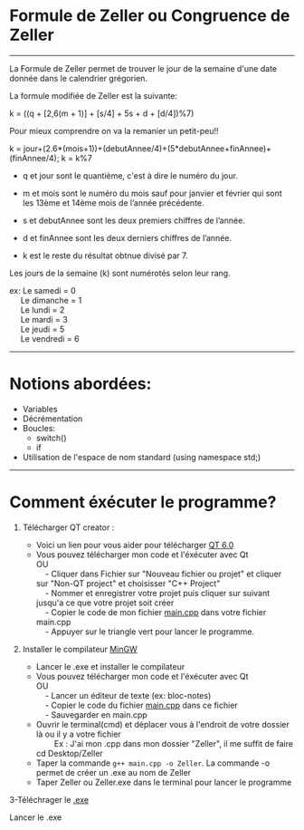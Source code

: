 # Formule de Zeller ou Congruence de Zeller

--------------------------

La Formule de Zeller permet de trouver le jour de la semaine d'une date donnée dans le calendrier grégorien.

La formule modifiée de Zeller est la suivante:

k = ((q + [2,6(m + 1)] + [s/4] + 5s + d + [d/4])%7)

Pour mieux comprendre on va la remanier un petit-peu!!

k = jour+(2.6*(mois+1))+(debutAnnee/4)+(5*debutAnnee+finAnnee)+(finAnnee/4);
k = k%7

- q et jour sont le quantième, c'est à dire le numéro du jour.

- m et mois sont le numéro du mois sauf pour janvier et février qui sont les 13ème et 14ème mois de l’année précédente.

- s et debutAnnee sont les deux premiers chiffres de l’année.

- d et finAnnee sont les deux derniers chiffres de l’année.

- k est le reste du résultat obtnue divisé par 7.

Les jours de la semaine (k) sont numérotés selon leur rang.

ex: Le samedi = 0<br>
    &nbsp;&nbsp;&nbsp;&nbsp;&nbsp;Le dimanche = 1<br>
    &nbsp;&nbsp;&nbsp;&nbsp;&nbsp;Le lundi = 2<br>
    &nbsp;&nbsp;&nbsp;&nbsp;&nbsp;Le mardi = 3<br>
    &nbsp;&nbsp;&nbsp;&nbsp;&nbsp;Le jeudi = 5<br>
    &nbsp;&nbsp;&nbsp;&nbsp;&nbsp;Le vendredi = 6

--------------------------------

# Notions abordées:

- Variables
- Décrémentation
- Boucles:
    - switch()
    - if<br>   
- Utilisation de l'espace de nom standard (using namespace std;)

-------------------------------------------
# Comment éxécuter le programme?
1. Télécharger QT creator :

    - Voici un lien pour vous aider pour télécharger [QT 6.0](https://guillaumebelz.github.io/qt6/installation/)<br>
    - Vous pouvez télécharger mon code et l'éxécuter avec Qt<br>
OU<br>
&nbsp;&nbsp;&nbsp; - Cliquer dans Fichier sur "Nouveau fichier ou projet" et cliquer sur "Non-QT project" et choisisser "C++ Project"<br>
&nbsp;&nbsp;&nbsp; - Nommer et enregistrer votre projet puis cliquer sur suivant jusqu'a ce que votre projet soit créer<br>
&nbsp;&nbsp;&nbsp; - Copier le code de mon fichier [main.cpp](https://github.com/Kuai-sama/Formule-de-Zeller/blob/main/main.cpp) dans votre fichier main.cpp<br>
&nbsp;&nbsp;&nbsp; - Appuyer sur le triangle vert pour lancer le programme.
      
2. Installer le compilateur [MinGW](https://sourceforge.net/projects/mingw/files/latest/download)
 
    - Lancer le .exe et installer le compilateur
    - Vous pouvez télécharger mon code et l'éxécuter avec Qt<bR>
OU<br>
&nbsp;&nbsp;&nbsp; - Lancer un éditeur de texte (ex: bloc-notes)<br>
&nbsp;&nbsp;&nbsp; - Copier le code du fichier [main.cpp](https://github.com/Kuai-sama/Formule-de-Zeller/blob/main/main.cpp) dans ce fichier<br>
&nbsp;&nbsp;&nbsp; - Sauvegarder en main.cpp<br>
    - Ouvrir le terminal(cmd) et déplacer vous à l'endroit de votre dossier là ou il y a votre fichier<br>
    &nbsp;&nbsp;&nbsp;&nbsp;&nbsp;&nbsp;&nbsp;&nbsp;Ex : J'ai mon .cpp dans mon dossier "Zeller", il me suffit de faire cd Desktop/Zeller
    - Taper la commande `g++ main.cpp -o Zeller`. La commande -o permet de créer un .exe au nom de Zeller
    - Taper Zeller ou Zeller.exe dans le terminal pour lancer le programme
 
 3-Téléchrager le [.exe](https://github.com/Kuai-sama/Formule-de-Zeller/blob/main/Zeller.exe)
 
 Lancer le .exe
